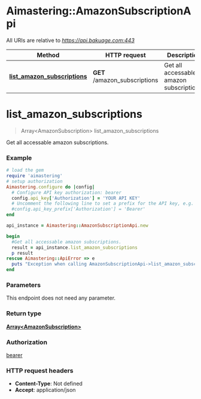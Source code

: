 # Aimastering::AmazonSubscriptionApi

All URIs are relative to *https://api.bakuage.com:443*

Method | HTTP request | Description
------------- | ------------- | -------------
[**list_amazon_subscriptions**](AmazonSubscriptionApi.md#list_amazon_subscriptions) | **GET** /amazon_subscriptions | Get all accessable amazon subscriptions.


# **list_amazon_subscriptions**
> Array&lt;AmazonSubscription&gt; list_amazon_subscriptions

Get all accessable amazon subscriptions.

### Example
```ruby
# load the gem
require 'aimastering'
# setup authorization
Aimastering.configure do |config|
  # Configure API key authorization: bearer
  config.api_key['Authorization'] = 'YOUR API KEY'
  # Uncomment the following line to set a prefix for the API key, e.g. 'Bearer' (defaults to nil)
  #config.api_key_prefix['Authorization'] = 'Bearer'
end

api_instance = Aimastering::AmazonSubscriptionApi.new

begin
  #Get all accessable amazon subscriptions.
  result = api_instance.list_amazon_subscriptions
  p result
rescue Aimastering::ApiError => e
  puts "Exception when calling AmazonSubscriptionApi->list_amazon_subscriptions: #{e}"
end
```

### Parameters
This endpoint does not need any parameter.

### Return type

[**Array&lt;AmazonSubscription&gt;**](AmazonSubscription.md)

### Authorization

[bearer](../README.md#bearer)

### HTTP request headers

 - **Content-Type**: Not defined
 - **Accept**: application/json




